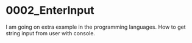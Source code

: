 # 0002_EnterInput

I am going on extra example in the programming languages.
How to get string input from user with console.
